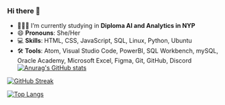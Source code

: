 ### Hi there 👋

- 👩🏻‍💻 I’m currently studying in <b>Diploma AI and Analytics in NYP</b>
- 😄 <b>Pronouns</b>: She/Her
- 💻 <b>Skills</b>: HTML, CSS, JavaScript, SQL, Linux, Python, Ubuntu
- 🛠️ <b>Tools</b>: Atom, Visual Studio Code, PowerBI, SQL Workbench, mySQL, Oracle Academy, Microsoft Excel, Figma, Git, GitHub, Discord
[![Anurag's GitHub stats](https://github-readme-stats.vercel.app/api?username=amberyeoe&theme=dracula&show_icons=true)](https://github.com/anuraghazra/github-readme-stats)

[![GitHub Streak](http://github-readme-streak-stats.herokuapp.com?user=amberyeoe&theme=dark)](https://git.io/streak-stats)

[![Top Langs](https://github-readme-stats.vercel.app/api/top-langs/?username=amberyeoe&layout=compact&theme=vision-friendly-dark)](https://github.com/anuraghazra/github-readme-stats)

